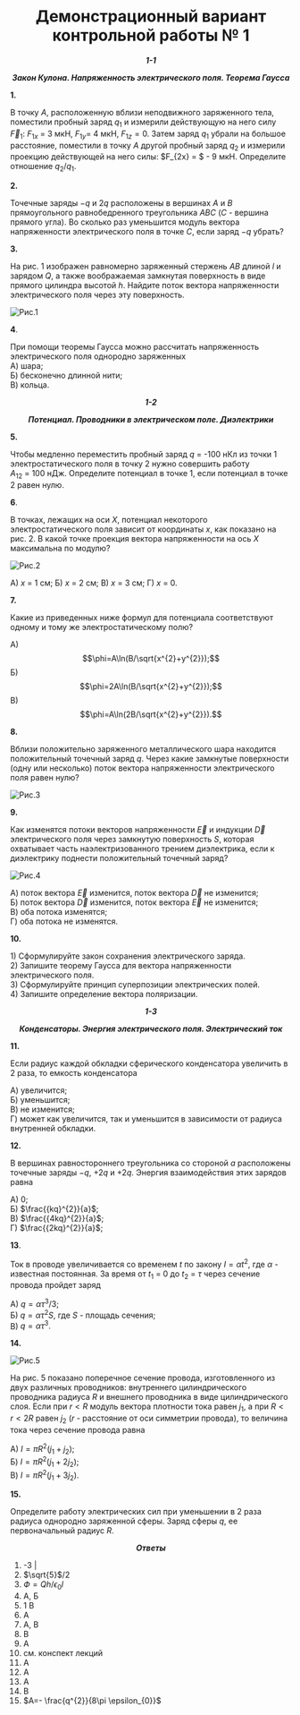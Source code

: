 # <center>Демонстрационный вариант контрольной работы № 1</center>

***<center>1-1</center>***

***<center>Закон Кулона. Напряженность электрического поля. Теорема Гаусса</center>***

**1.**

  
  В точку *A*, расположенную вблизи неподвижного заряженного тела, поместили пробный заряд $q_{1}$ и измерили действующую на него силу
  ${\overrightarrow{F}}_{1}$: $F_{1x}$ = 3 мкН,
  $F_{1y} =$ 4 мкН, $F_{1z} = 0$. Затем заряд $q_{1}$
  убрали на большое расстояние, поместили в точку *A* другой пробный
  заряд $q_{2}$ и измерили проекцию действующей на него силы:
  $F_{2x} = $ - 9 мкН. Определите отношение $q_{2}$/$q_{1}$.

 

**2.**

  
  Точечные заряды $-q$ и $2q$ расположены в вершинах *A* и *B*
  прямоугольного равнобедренного треугольника *АВС* (*С* - вершина
  прямого угла). Во сколько раз уменьшится модуль вектора напряженности
  электрического поля в точке *C*, если заряд $-q$ убрать?

  

**3.**
  
  На рис. 1 изображен равномерно заряженный стержень *AB* длиной $l$ и
  зарядом $Q$, а также воображаемая замкнутая поверхность в виде прямого
  цилиндра высотой $h$. Найдите поток вектора напряженности электрического поля через эту
  поверхность.

![ Рис.1](../../pic/picture3.png "Рис.1")

**4**.

 При помощи теоремы Гаусса можно рассчитать напряженность электрического поля однородно заряженных    
 А) шара;   
 Б) бесконечно длинной нити;  
 В) кольца.                                                

***<center>1-2</center>***

***<center>Потенциал. Проводники в электрическом поле. Диэлектрики</center>***

 **5.**

  Чтобы медленно переместить пробный заряд $q$ = -100 нКл из точки 1 
  электростатического поля в точку 2 нужно совершить работу
  $A_{12}$ = 100 нДж. Определите потенциал в точке 1, если потенциал в
  точке 2 равен нулю.

 **6**.

В точках, лежащих на оси $X$, потенциал некоторого электростатического поля зависит от координаты $x$, как показано на рис. 2. В какой точке проекция вектора напряженности на ось $X$ максимальна по модулю?

![ Рис.2](../../pic/picture4.png "Рис.2")

 А)    $x$ = 1 см;
 Б)    $x$ = 2 см;
 В)    $x$ = 3 см;
 Г)    $x$ = 0.

**7.**

 Какие из приведенных ниже формул для потенциала соответствуют одному и тому же электростатическому полю?

А) $$\phi=A\ln(B/\sqrt{x^{2}+y^{2}});$$  Б) $$\phi=2A\ln(B/\sqrt{x^{2}+y^{2}});$$                    В) $$\phi=A\ln(2B/\sqrt{x^{2}+y^{2}}).$$            

**8.**

  Вблизи
  положительно заряженного металлического шара находится положительный
  точечный заряд $q$. Через какие замкнутые поверхности (одну или
  несколько) поток вектора напряженности электрического поля равен нулю?

![ Рис.3](../../pic/picture5.png "Рис.3")


**9.**

 Как изменятся потоки векторов напряженности $\overrightarrow{E}$ и индукции $\overrightarrow{D}$ электрического поля через замкнутую поверхность $S$, которая охватывает часть наэлектризованного трением диэлектрика, если к диэлектрику поднести положительный точечный заряд?

![ Рис.4](../../pic/picture6.png "Рис.4")

А) поток вектора $\overrightarrow{E}$ изменится, поток вектора $\overrightarrow{D}$ не изменится;<br>
Б) поток вектора $\overrightarrow{D}$ изменится, поток вектора $\overrightarrow{E}$ не изменится;<br> 
В) оба потока изменятся;<br> 
Г) оба потока не изменятся.

 **10.**

 1\) Сформулируйте закон сохранения электрического заряда.<br>
 2\) Запишите теорему Гаусса для вектора напряженности электрического поля.<br>
3\) Сформулируйте принцип суперпозиции электрических полей.<br>
4\) Запишите определение вектора поляризации.<br>

***<center>1-3</center>***

***<center>Конденсаторы. Энергия электрического поля. Электрический ток</center>***

**11.**

 Если радиус каждой обкладки сферического конденсатора увеличить в 2 раза, то емкость конденсатора   

 А) увеличится;<br>
 Б) уменьшится;<br>
 В) не изменится;<br>
 Г) может как увеличится, так и уменьшится в зависимости от радиуса внутренней обкладки.

**12.**

 В вершинах равностороннего треугольника со стороной $a$ расположены точечные заряды $-q$, $+2q$ и $+2q$. Энергия взаимодействия этих зарядов равна

 А) 0;<br>
 Б) $\frac{{kq}^{2}}{a}$;<br>
 В) $\frac{{4kq}^{2}}{a}$;<br>
 Г) $\frac{{2kq}^{2}}{a}$;<br>   

**13**.

Ток в проводе увеличивается со временем $t$ по закону   $I = {\alpha t}^{2}$, где $\alpha$ - известная постоянная. За время от $t_{1}$ = 0 до $t_{2}$ = $\tau$ через сечение провода пройдет заряд 

 А) $q = {ατ}^{3}/3$;  
 Б) $q = {ατ}^{2}S$, где $S$ - площадь сечения;<br> 
 В) $q = {ατ}^{3}.$ 

**14.**

![ Рис.5](../../pic/picture7.png "Рис.5")

 На рис. 5 показано поперечное сечение провода, изготовленного из двух различных проводников: внутреннего цилиндрического проводника радиуса $R$ и внешнего проводника в виде цилиндрического слоя. Если при $r < R$ модуль вектора плотности тока равен $j_{1}$, а при $R < r < 2R$ равен $j_{2}$ ($r$ - расстояние от оси симметрии провода), то величина тока через сечение провода равна

 А) $I=\pi R^{2}(j_{1}+j_{2});$<br>
 Б) $I=\pi R^{2}(j_{1}+2j_{2});$<br>
 В) $I=\pi R^{2}(j_{1}+3j_{2}).$

**15.**

Определите работу электрических сил при уменьшении в 2 раза радиуса
однородно заряженной сферы. Заряд сферы $q$, ее первоначальный радиус
$R$.

***<center>Ответы</center>***


 1. -3                                                 |
 2. $\sqrt{5}$/2
 3. $Ф=Qh/\epsilon_{0}l$
 4. А, Б 
 5. 1 В                                         
 6. А  
 7. А, В 
 8. В 
 9. А 
 10. см. конспект лекций  
 11. А 
 12. А                  
 13. А 
 14. В
 15. $A=- \frac{q^{2}}{8\pi \epsilon_{0}}$

